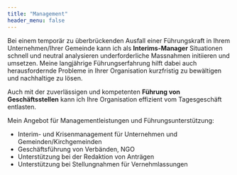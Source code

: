 ```yaml
---
title: "Management"
header_menu: false
---
```

Bei einem temporär zu überbrückenden Ausfall einer Führungskraft in Ihrem Unternehmen/Ihrer Gemeinde kann ich als **Interims-Manager** Situationen schnell und neutral analysieren underforderliche Massnahmen initiieren und umsetzen. Meine langjährige Führungserfahrung hilft dabei auch herausfordernde Probleme in Ihrer Organisation kurzfristig zu bewältigen und nachhaltige zu lösen.

Auch mit der zuverlässigen und kompetenten **Führung von Geschäftsstellen** kann ich Ihre Organisation effizient vom Tagesgeschäft entlasten.

Mein Angebot für Managementleistungen und Führungsunterstützung:

* Interim- und Krisenmanagement für  Unternehmen und Gemeinden/Kirchgemeinden
* Geschäftsführung von Verbänden, NGO
* Unterstützung bei der Redaktion von Anträgen
* Unterstützung bei Stellungnahmen für Vernehmlassungen
